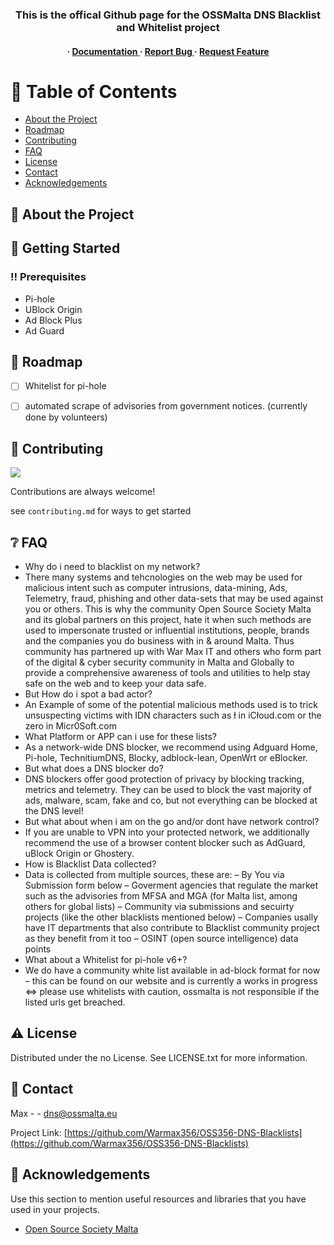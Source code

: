 <div align='center'>

<h3> This is the offical Github page for the OSSMalta DNS Blacklist and Whitelist project</h3>

<h4> <span> · </span> <a href="https://github.com/warmax356/OSS356-DNS-Blacklists/blob/master/README.md"> Documentation </a> <span> · </span> <a href="https://github.com/warmax356/OSS356-DNS-Blacklists/issues"> Report Bug </a> <span> · </span> <a href="https://github.com/warmax356/OOSS356-DNS-Blacklists/issues"> Request Feature </a> </h4>


</div>

# :notebook_with_decorative_cover: Table of Contents

- [About the Project](#star2-about-the-project)
- [Roadmap](#compass-roadmap)
- [Contributing](#wave-contributing)
- [FAQ](#grey_question-faq)
- [License](#warning-license)
- [Contact](#handshake-contact)
- [Acknowledgements](#gem-acknowledgements)


## :star2: About the Project

## :toolbox: Getting Started

### :bangbang: Prerequisites

- Pi-hole
- UBlock Origin
- Ad Block Plus
- Ad Guard


## :compass: Roadmap

* [ ] Whitelist for pi-hole
* [ ] automated scrape of advisories from government notices. (currently done by volunteers)


## :wave: Contributing

<a href="https://github.com/Warmax356/OSS356-DNS-Blacklists/graphs/contributors"> <img src="https://contrib.rocks/image?repo=Louis3797/awesome-readme-template" /> </a>

Contributions are always welcome!

see `contributing.md` for ways to get started

## :grey_question: FAQ

- Why do i need to blacklist on my network?
- There many systems and tehcnologies on the web may be used for malicious intent such as computer intrusions, data-mining, Ads, Telemetry, fraud, phishing and other data-sets that may be used against you or others. This is why the community Open Source Society Malta and its global partners on this project, hate it when such methods are used to impersonate trusted or influential institutions, people, brands and the companies you do business with in & around Malta. Thus community has partnered up with War Max IT and others who form part of the digital & cyber security community in Malta and Globally to provide a comprehensive awareness of tools and utilities to help stay safe on the web and to keep your data safe.
- But How do i spot a bad actor?
- An Example of some of the potential malicious methods used is to trick unsuspecting victims with IDN characters such as ł in iCłoud.com or the zero in Micr0Soft.com
- What Platform or APP can i use for these lists?
- As a network-wide DNS blocker, we recommend using Adguard Home, Pi-hole, TechnitiumDNS, Blocky, adblock-lean, OpenWrt or eBlocker.
- But what does a DNS blocker do?
- DNS blockers offer good protection of privacy by blocking tracking, metrics and telemetry. They can be used to block the vast majority of ads, malware, scam, fake and co, but not everything can be blocked at the DNS level!
- But what about when i am on the go and/or dont have network control?
- If you are unable to VPN into your protected network, we additionally recommend the use of a browser content blocker such as AdGuard, uBlock Origin or Ghostery.
- How is Blacklist Data collected?
- Data is collected from multiple sources, these are: – By You via Submission form below – Goverment agencies that regulate the market such as the advisories from MFSA and MGA (for Malta list, among others for global lists) – Community via submissions and secuirty projects (like the other blacklists mentioned below) – Companies usally have IT departments that also contribute to Blacklist community project as they benefit from it too – OSINT (open source intelligence) data points
- What about a Whitelist for pi-hole v6+?
- We do have a community white list available in ad-block format for now – this can be found on our website and is currently a works in progress <=> please use whitelists with caution, ossmalta is not responsible if the listed urls get breached.


## :warning: License

Distributed under the no License. See LICENSE.txt for more information.

## :handshake: Contact

Max - - dns@ossmalta.eu

Project Link: [https://github.com/Warmax356/OSS356-DNS-Blacklists](https://github.com/Warmax356/OSS356-DNS-Blacklists)

## :gem: Acknowledgements

Use this section to mention useful resources and libraries that you have used in your projects.

- [Open Source Society Malta](https://ossmalta.eu/blacklists/)
